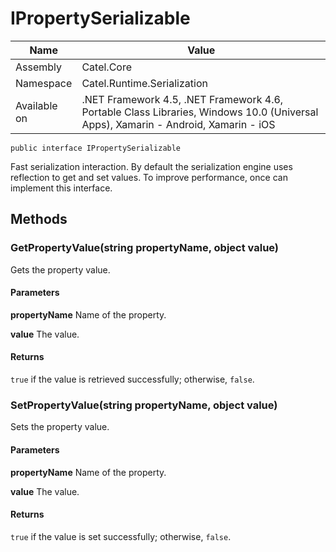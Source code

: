 

# IPropertySerializable

Name|Value
---|---
Assembly|Catel.Core
Namespace|Catel.Runtime.Serialization
Available on|.NET Framework 4.5, .NET Framework 4.6, Portable Class Libraries, Windows 10.0 (Universal Apps), Xamarin - Android, Xamarin - iOS

```
public interface IPropertySerializable
```

Fast serialization interaction. By default the serialization engine uses reflection to get and set values. To improve
    performance, once can implement this interface.



## Methods

### GetPropertyValue(string propertyName, object value)

Gets the property value.

#### Parameters

**propertyName**
Name of the property.

**value**
The value.

#### Returns

```true``` if the value is retrieved successfully; otherwise, ```false```.



### SetPropertyValue(string propertyName, object value)

Sets the property value.

#### Parameters

**propertyName**
Name of the property.

**value**
The value.

#### Returns

```true``` if the value is set successfully; otherwise, ```false```.



